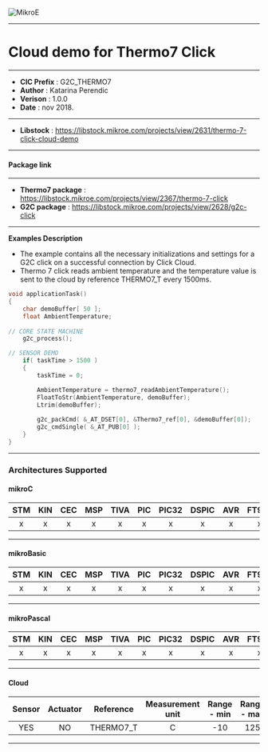 ![MikroE](http://www.mikroe.com/img/designs/beta/logo_small.png)

---

# Cloud demo for Thermo7 Click

---

- **CIC Prefix**  : G2C_THERMO7
- **Author**      : Katarina Perendic
- **Verison**     : 1.0.0
- **Date**        : nov 2018.

---

- **Libstock** : https://libstock.mikroe.com/projects/view/2631/thermo-7-click-cloud-demo

---
#### Package link
---

- **Thermo7 package**       : https://libstock.mikroe.com/projects/view/2367/thermo-7-click
- **G2C package**           : https://libstock.mikroe.com/projects/view/2628/g2c-click

---

**Examples Description**

- The example contains all the necessary initializations and 
  settings for a G2C click on a successful connection by Click Cloud.
- Thermo 7 click reads ambient temperature and the temperature value 
  is sent to the cloud by reference THERMO7_T every 1500ms.  


```.c
void applicationTask()
{
    char demoBuffer[ 50 ];
    float AmbientTemperature;
	
// CORE STATE MACHINE
    g2c_process();

// SENSOR DEMO
	if( taskTime > 1500 )
    {
        taskTime = 0;

        AmbientTemperature = thermo7_readAmbientTemperature();
        FloatToStr(AmbientTemperature, demoBuffer);   
        Ltrim(demoBuffer);
        
        g2c_packCmd( &_AT_DSET[0], &Thermo7_ref[0], &demoBuffer[0]);
        g2c_cmdSingle( &_AT_PUB[0] );
    }
}
```

---
### Architectures Supported

#### mikroC

| STM | KIN | CEC | MSP | TIVA | PIC | PIC32 | DSPIC | AVR | FT90x |
|:-:|:-:|:-:|:-:|:-:|:-:|:-:|:-:|:-:|:-:|
| x | x | x | x | x | x | x | x | x | x |
---

#### mikroBasic

| STM | KIN | CEC | MSP | TIVA | PIC | PIC32 | DSPIC | AVR | FT90x |
|:-:|:-:|:-:|:-:|:-:|:-:|:-:|:-:|:-:|:-:|
| x | x | x | x | x | x | x | x | x | x |
---

#### mikroPascal

| STM | KIN | CEC | MSP | TIVA | PIC | PIC32 | DSPIC | AVR | FT90x |
|:-:|:-:|:-:|:-:|:-:|:-:|:-:|:-:|:-:|:-:|
| x | x | x | x | x | x | x | x | x | x |
---

#### Cloud

| Sensor | Actuator | Reference | Measurement unit | Range - min  | Range - max |
|:------:|:--------:|:-----:|:-----:|:------------:|:-----------:|
| YES | NO | THERMO7_T | C | -10 | 125 | 
---
